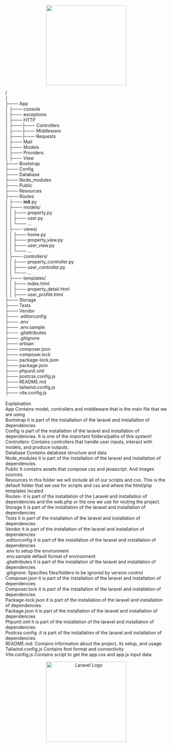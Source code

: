 <p align="center"><a href="https://laravel.com" target="_blank">
<img src="https://dev-vincentelipe.pantheonsite.io/wp-content/uploads/2023/11/siteLogo.png" width="250" style="justify-content:center">
</a></p>    

/<br>
│<br>
├─── App<br>
│    ├─── console<br>
│    ├─── exceptions<br>
│    ├─── HTTP<br>
│    ├───├─── Controllers<br>
│    ├───├─── Middleware<br>
│    ├───├─── Requests<br>
│    ├─── Mail<br>
│    ├─── Models<br>
│    ├─── Providers<br>
│    ├─── View<br>
├─── Bootstrap<br>
├─── Config<br>
├─── Database<br>
├─── Node_modules<br>
├─── Public<br>
├─── Resources<br>
├─── Routes<br>
│    ├─── __init__.py<br>
│    ├─── models/<br>
│    │    ├─── property.py<br>
│    │    ├─── user.py<br>
│    │    └─── ...<br>
│    ├─── views/<br>
│    │    ├─── home.py<br>
│    │    ├─── property_view.py<br>
│    │    ├─── user_view.py<br>
│    │    └─── ...<br>
│    ├─── controllers/<br>
│    │    ├─── property_controller.py<br>
│    │    ├─── user_controller.py<br>
│    │    └─── ...<br>
│    ├─── templates/<br>
│    │    ├─── index.html<br>
│    │    ├─── property_detail.html<br>
│    │    ├─── user_profile.html<br>
├─── Storage<br>
├─── Tests<br>
├─── Vendor<br>
├─── .editorconfig<br>
├─── .env<br>
├─── .env.sample<br>
├─── .gitattributes<br>
├─── .gitignore<br>
├─── artisan<br>
├─── composer.json<br>
├─── composer.lock<br>
├─── package-lock.json<br>
├─── package.json<br>
├─── phpunit.xml<br>
├─── postcss.config.js<br>
├─── README.md<br>
├─── tailwind.config.js<br>
├─── vite.config.js<br>
<br>
Explaination<br>
App Contains model, controllers and middleware that is the main file that we are using<br>
Bootstrap it is part of the installation of the laravel and installation of dependencies<br>
Config is part of the installation of the laravel and installation of dependencies. It is one of the important folders/paths of this system!<br>
Controllers: Contains controllers that handle user inputs, interact with models, and produce outputs.<br>
Database Contains database structure and data <br>
Node_modules it is part of the installation of the laravel and installation of dependencies<br>
Public It contains assets that compose css and javascript. And images sources. <br>
Resources In this folder we will include all of our scripts and css. This is the default folder that we use for scripts and css and where the html/php templates located <br>
Routes-  it is part of the installation of the Laravel and installation of dependencies and the  web.php or the one we use for routing the project.<br>
Storage it is part of the installation of the laravel and installation of dependencies<br>
Tests it is part of the installation of the laravel and installation of dependencies<br>
Vendor it is part of the installation of the laravel and installation of dependencies<br>
.editorconfig it is part of the installation of the laravel and installation of dependencies<br>
.env to setup the environment<br>
.env.sample default format of environment<br>
.gitattributes it is part of the installation of the laravel and installation of dependencies<br>
.gitignore: Specifies files/folders to be ignored by version control <br>
Composer.json it is part of the installation of the laravel and installation of dependencies<br>
Composer.lock it is part of the installation of the laravel and installation of dependencies<br>
Package-lock.json it is part of the installation of the laravel and installation of dependencies<br>
Package.json it is part of the installation of the laravel and installation of dependencies<br>
Phpunit.xml  it is part of the installation of the laravel and installation of dependencies<br>
Postcss.config .it is part of the installation of the laravel and installation of dependencies<br>
README.md: Contains information about the project, its setup, and usage.<br>
Tailwind.config.js Contains font format and connectivity<br>
Vite.config.js Contains script to get the app.css and app.js input data<br>
<p align="center"><a href="https://laravel.com" target="_blank"><img src="https://raw.githubusercontent.com/laravel/art/master/logo-lockup/5%20SVG/2%20CMYK/1%20Full%20Color/laravel-logolockup-cmyk-red.svg" width="250" alt="Laravel Logo"></a></p>    

